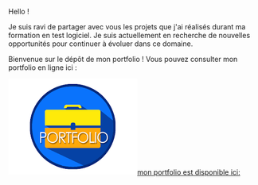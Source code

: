 Hello !

Je suis ravi de partager avec vous les projets que j'ai réalisés durant ma formation en test logiciel. Je suis actuellement en recherche de nouvelles opportunités pour continuer à évoluer dans ce domaine.


Bienvenue sur le dépôt de mon portfolio ! Vous pouvez consulter mon portfolio en ligne ici : 

  ![](https://github.com/esmailhaidari24/esmailhaidari24/blob/main/images.png)[mon portfolio est disponible ici: ]( https://esmailhaidari24.github.io/portfolio/)

